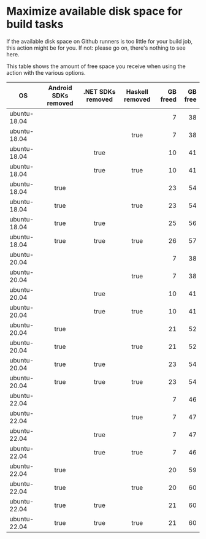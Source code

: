 # Maximize available disk space for build tasks

If the available disk space on Github runners is too little for your build job, this action might be for you.
If not: please go on, there's nothing to see here.

This table shows the amount of free space you receive when using the action with the various options.

OS | Android SDKs removed | .NET SDKs removed | Haskell removed | GB freed | GB free
---|:--------------------:|:-----------------:|:---------------:|---------:|-------:
ubuntu-18.04 |  |  |  | 7 | 38
ubuntu-18.04 |  |  | true | 7 | 38
ubuntu-18.04 |  | true |  | 10 | 41
ubuntu-18.04 |  | true | true | 10 | 41
ubuntu-18.04 | true |  |  | 23 | 54
ubuntu-18.04 | true |  | true | 23 | 54
ubuntu-18.04 | true | true |  | 25 | 56
ubuntu-18.04 | true | true | true | 26 | 57
ubuntu-20.04 |  |  |  | 7 | 38
ubuntu-20.04 |  |  | true | 7 | 38
ubuntu-20.04 |  | true |  | 10 | 41
ubuntu-20.04 |  | true | true | 10 | 41
ubuntu-20.04 | true |  |  | 21 | 52
ubuntu-20.04 | true |  | true | 21 | 52
ubuntu-20.04 | true | true |  | 23 | 54
ubuntu-20.04 | true | true | true | 23 | 54
ubuntu-22.04 |  |  |  | 7 | 46
ubuntu-22.04 |  |  | true | 7 | 47
ubuntu-22.04 |  | true |  | 7 | 47
ubuntu-22.04 |  | true | true | 7 | 46
ubuntu-22.04 | true |  |  | 20 | 59
ubuntu-22.04 | true |  | true | 20 | 60
ubuntu-22.04 | true | true |  | 21 | 60
ubuntu-22.04 | true | true | true | 21 | 60
